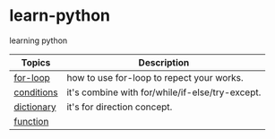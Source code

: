 # learn-python
learning python


Topics  |   Description |
---------------------------|---------------------------------------------------------
[for-loop](https://github.com/linth/learn-python/tree/master/for-loop)    | how to use for-loop to repect your works.
[conditions](https://github.com/linth/learn-python/tree/master/conditions)  | it's combine with for/while/if-else/try-except.
[dictionary](https://github.com/linth/learn-python/tree/master/dictionary)  | it's for direction concept.
[function](https://github.com/linth/learn-python/tree/master/function)  |
